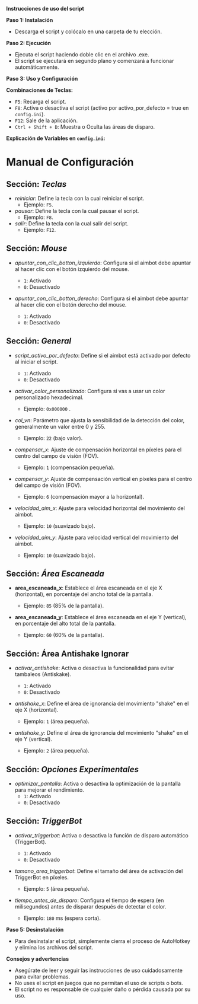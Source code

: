 **Instrucciones de uso del script**

**Paso 1: Instalación**

* Descarga el script y colócalo en una carpeta de tu elección.

**Paso 2: Ejecución**

* Ejecuta el script haciendo doble clic en el archivo .exe.
* El script se ejecutará en segundo plano y comenzará a funcionar automáticamente.

**Paso 3: Uso y Configuración**

**Combinaciones de Teclas:**
* `F5`: Recarga el script.
* `F8`: Activa o desactiva el script (activo por activo_por_defecto = true  en `config.ini`).
* `F12`: Sale de la aplicación.
* `Ctrl + Shift + D`: Muestra o Oculta las áreas de disparo.

**Explicación de Variables en `config.ini`:**
# Manual de Configuración

## Sección: *Teclas*
- *reiniciar*: Define la tecla con la cual reiniciar el script.  
  - Ejemplo: `F5`.
- *pausar*: Define la tecla con la cual pausar el script.  
  - Ejemplo: `F8`.
- *salir*: Define la tecla con la cual salir del script.  
  - Ejemplo: `F12`.

## Sección: *Mouse*
- *apuntar_con_clic_botton_izquierdo*: Configura si el aimbot debe apuntar al hacer clic con el botón izquierdo del mouse.  
  - `1`: Activado  
  - `0`: Desactivado

- *apuntar_con_clic_botton_derecho*: Configura si el aimbot debe apuntar al hacer clic con el botón derecho del mouse.  
  - `1`: Activado  
  - `0`: Desactivado
  
## Sección: *General*
- *script_activo_por_defecto*: Define si el aimbot está activado por defecto al iniciar el script.  
  - `1`: Activado  
  - `0`: Desactivado
    
- *activar_color_personalizado*: Configura si vas a usar un color personalizado hexadecimal.  
  - Ejemplo: `0x000000` .

- *col_vn*: Parámetro que ajusta la sensibilidad de la detección del color, generalmente un valor entre 0 y 255.  
  - Ejemplo: `22` (bajo valor).

- *compensar_x*: Ajuste de compensación horizontal en píxeles para el centro del campo de visión (FOV).  
  - Ejemplo: `1` (compensación pequeña).

- *compensar_y*: Ajuste de compensación vertical en píxeles para el centro del campo de visión (FOV).  
  - Ejemplo: `6` (compensación mayor a la horizontal).

- *velocidad_aim_x*: Ajuste para velocidad horizontal del movimiento del aimbot.  
  - Ejemplo: `10` (suavizado bajo).

- *velocidad_aim_y*: Ajuste para velocidad vertical del movimiento del aimbot.  
  - Ejemplo: `10` (suavizado bajo).

## Sección: *Área Escaneada*
- **area_escaneada_x**: Establece el área escaneada en el eje X (horizontal), en porcentaje del ancho total de la pantalla.  
  - Ejemplo: `85` (85% de la pantalla).

- **area_escaneada_y**: Establece el área escaneada en el eje Y (vertical), en porcentaje del alto total de la pantalla.  
  - Ejemplo: `60` (60% de la pantalla).

## Sección: **Área Antishake Ignorar**
- *activar_antishake*: Activa o desactiva la funcionalidad para evitar tambaleos (Antiskake).  
  - `1`: Activado  
  - `0`: Desactivado

- *antishake_x*: Define el área de ignorancia del movimiento "shake" en el eje X (horizontal).  
  - Ejemplo: `1` (área pequeña).

- *antishake_y*: Define el área de ignorancia del movimiento "shake" en el eje Y (vertical).  
  - Ejemplo: `2` (área pequeña).

## Sección: *Opciones Experimentales*
- *optimizar_pantalla*: Activa o desactiva la optimización de la pantalla para mejorar el rendimiento.  
  - `1`: Activado  
  - `0`: Desactivado

## Sección: *TriggerBot*
- *activar_triggerbot*: Activa o desactiva la función de disparo automático (TriggerBot).  
  - `1`: Activado  
  - `0`: Desactivado

- *tamano_area_triggerbot*: Define el tamaño del área de activación del TriggerBot en píxeles.  
  - Ejemplo: `5` (área pequeña).

- *tiempo_antes_de_disparo*: Configura el tiempo de espera (en milisegundos) antes de disparar después de detectar el color.  
  - Ejemplo: `180` ms (espera corta).

**Paso 5: Desinstalación**

* Para desinstalar el script, simplemente cierra el proceso de AutoHotkey y elimina los archivos del script.

**Consejos y advertencias**

* Asegúrate de leer y seguir las instrucciones de uso cuidadosamente para evitar problemas.
* No uses el script en juegos que no permitan el uso de scripts o bots.
* El script no es responsable de cualquier daño o pérdida causada por su uso.


